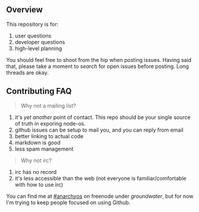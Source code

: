 ## Overview

This repository is for:

1. user questions
2. developer questions
3. high-level planning

You should feel free to shoot from the hip when posting issues.
Having said that, please take a moment to *search* for open issues before posting.
Long threads are okay.

## Contributing FAQ

> Why not a mailing list?

1. it's *yet another* point of contact. This repo should be your single source of truth in exporing node-os.
2. github issues can be setup to mail you, and you can reply from email
3. better linking to actual code
4. markdown is good
5. less spam management

> Why not irc?

1. irc has no record
2. it's less accessible than the web (not everyone is familiar/comfortable with how to use irc)

You can find me at [#anarchyos](http://webchat.freenode.net/?channels=%23anarchyos) on freenode under *groundwater*,
but for now I'm trying to keep people focused on using Github.
